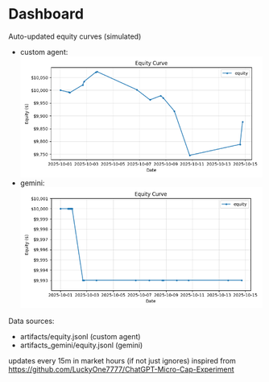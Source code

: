 # Dashboard

Auto-updated equity curves (simulated)

- custom agent: ![Equity Curve](artifacts/equity.png?v=62885b0)
- gemini: ![Equity Curve (Gemini)](artifacts_gemini/equity.png?v=62885b0)

Data sources:
- artifacts/equity.jsonl (custom agent)
- artifacts_gemini/equity.jsonl (gemini)

updates every 15m in market hours (if not just ignores)
inspired from https://github.com/LuckyOne7777/ChatGPT-Micro-Cap-Experiment